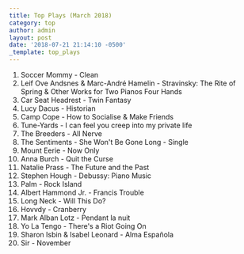 ```yaml
---
title: Top Plays (March 2018)
category: top
author: admin
layout: post
date: '2018-07-21 21:14:10 -0500'
_template: top_plays
---
```





 1. Soccer Mommy - Clean
 2. Leif Ove Andsnes & Marc-André Hamelin - Stravinsky: The Rite of Spring & Other Works for Two Pianos Four Hands
 3. Car Seat Headrest - Twin Fantasy
 4. Lucy Dacus - Historian
 5. Camp Cope - How to Socialise & Make Friends
 6. Tune-Yards - I can feel you creep into my private life
 7. The Breeders - All Nerve
 8. The Sentiments - She Won't Be Gone Long - Single
 9. Mount Eerie - Now Only
10. Anna Burch - Quit the Curse
11. Natalie Prass - The Future and the Past
12. Stephen Hough - Debussy: Piano Music
13. Palm - Rock Island
14. Albert Hammond Jr. - Francis Trouble
15. Long Neck - Will This Do?
16. Hovvdy - Cranberry
17. Mark Alban Lotz - Pendant la nuit
18. Yo La Tengo - There's a Riot Going On
19. Sharon Isbin & Isabel Leonard - Alma Española
20. Sir - November
